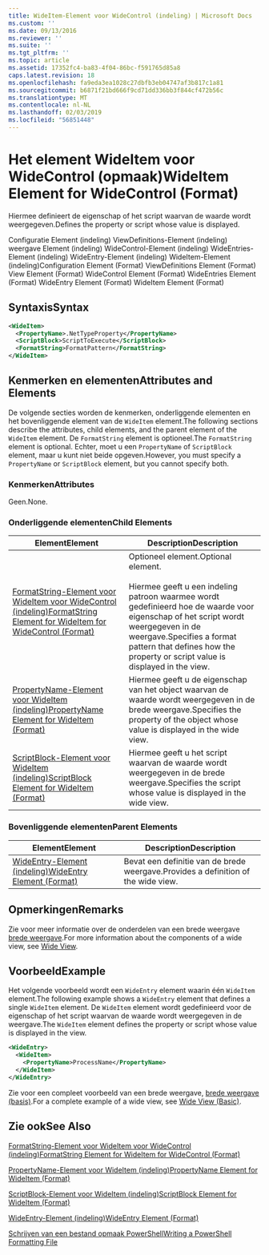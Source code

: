 ```yaml
---
title: WideItem-Element voor WideControl (indeling) | Microsoft Docs
ms.custom: ''
ms.date: 09/13/2016
ms.reviewer: ''
ms.suite: ''
ms.tgt_pltfrm: ''
ms.topic: article
ms.assetid: 17352fc4-ba83-4f04-86bc-f591765d85a8
caps.latest.revision: 18
ms.openlocfilehash: fa9eda3ea1028c27dbfb3eb04747af3b817c1a81
ms.sourcegitcommit: b6871f21bd666f9cd71dd336bb3f844cf472b56c
ms.translationtype: MT
ms.contentlocale: nl-NL
ms.lasthandoff: 02/03/2019
ms.locfileid: "56851448"
---
```

# <a name="wideitem-element-for-widecontrol-format"></a><span data-ttu-id="a3601-102">Het element WideItem voor WideControl (opmaak)</span><span class="sxs-lookup"><span data-stu-id="a3601-102">WideItem Element for WideControl (Format)</span></span>

<span data-ttu-id="a3601-103">Hiermee definieert de eigenschap of het script waarvan de waarde wordt weergegeven.</span><span class="sxs-lookup"><span data-stu-id="a3601-103">Defines the property or script whose value is displayed.</span></span>

<span data-ttu-id="a3601-104">Configuratie Element (indeling) ViewDefinitions-Element (indeling) weergave Element (indeling) WideControl-Element (indeling) WideEntries-Element (indeling) WideEntry-Element (indeling) WideItem-Element (indeling)</span><span class="sxs-lookup"><span data-stu-id="a3601-104">Configuration Element (Format) ViewDefinitions Element (Format) View Element (Format) WideControl Element (Format) WideEntries Element (Format) WideEntry Element (Format) WideItem Element (Format)</span></span>

## <a name="syntax"></a><span data-ttu-id="a3601-105">Syntaxis</span><span class="sxs-lookup"><span data-stu-id="a3601-105">Syntax</span></span>

```xml
<WideItem>
  <PropertyName>.NetTypeProperty</PropertyName>
  <ScriptBlock>ScriptToExecute</ScriptBlock>
  <FormatString>FormatPattern</FormatString>
</WideItem>
```

## <a name="attributes-and-elements"></a><span data-ttu-id="a3601-106">Kenmerken en elementen</span><span class="sxs-lookup"><span data-stu-id="a3601-106">Attributes and Elements</span></span>

<span data-ttu-id="a3601-107">De volgende secties worden de kenmerken, onderliggende elementen en het bovenliggende element van de `WideItem` element.</span><span class="sxs-lookup"><span data-stu-id="a3601-107">The following sections describe the attributes, child elements, and the parent element of the `WideItem` element.</span></span> <span data-ttu-id="a3601-108">De `FormatString` element is optioneel.</span><span class="sxs-lookup"><span data-stu-id="a3601-108">The `FormatString` element is optional.</span></span> <span data-ttu-id="a3601-109">Echter, moet u een `PropertyName` of `ScriptBlock` element, maar u kunt niet beide opgeven.</span><span class="sxs-lookup"><span data-stu-id="a3601-109">However, you must specify a `PropertyName` or `ScriptBlock` element, but you cannot specify both.</span></span>

### <a name="attributes"></a><span data-ttu-id="a3601-110">Kenmerken</span><span class="sxs-lookup"><span data-stu-id="a3601-110">Attributes</span></span>

<span data-ttu-id="a3601-111">Geen.</span><span class="sxs-lookup"><span data-stu-id="a3601-111">None.</span></span>

### <a name="child-elements"></a><span data-ttu-id="a3601-112">Onderliggende elementen</span><span class="sxs-lookup"><span data-stu-id="a3601-112">Child Elements</span></span>

|<span data-ttu-id="a3601-113">Element</span><span class="sxs-lookup"><span data-stu-id="a3601-113">Element</span></span>|<span data-ttu-id="a3601-114">Description</span><span class="sxs-lookup"><span data-stu-id="a3601-114">Description</span></span>|
|-------------|-----------------|
|[<span data-ttu-id="a3601-115">FormatString-Element voor WideItem voor WideControl (indeling)</span><span class="sxs-lookup"><span data-stu-id="a3601-115">FormatString Element for WideItem for WideControl (Format)</span></span>](./formatstring-element-for-wideitem-for-widecontrol-format.md)|<span data-ttu-id="a3601-116">Optioneel element.</span><span class="sxs-lookup"><span data-stu-id="a3601-116">Optional element.</span></span><br /><br /> <span data-ttu-id="a3601-117">Hiermee geeft u een indeling patroon waarmee wordt gedefinieerd hoe de waarde voor eigenschap of het script wordt weergegeven in de weergave.</span><span class="sxs-lookup"><span data-stu-id="a3601-117">Specifies a format pattern that defines how the property or script value is displayed in the view.</span></span>|
|[<span data-ttu-id="a3601-118">PropertyName-Element voor WideItem (indeling)</span><span class="sxs-lookup"><span data-stu-id="a3601-118">PropertyName Element for WideItem (Format)</span></span>](./propertyname-element-for-wideitem-for-widecontrol-format.md)|<span data-ttu-id="a3601-119">Hiermee geeft u de eigenschap van het object waarvan de waarde wordt weergegeven in de brede weergave.</span><span class="sxs-lookup"><span data-stu-id="a3601-119">Specifies the property of the object whose value is displayed in the wide view.</span></span>|
|[<span data-ttu-id="a3601-120">ScriptBlock-Element voor WideItem (indeling)</span><span class="sxs-lookup"><span data-stu-id="a3601-120">ScriptBlock Element for WideItem (Format)</span></span>](./scriptblock-element-for-wideitem-for-widecontrol-format.md)|<span data-ttu-id="a3601-121">Hiermee geeft u het script waarvan de waarde wordt weergegeven in de brede weergave.</span><span class="sxs-lookup"><span data-stu-id="a3601-121">Specifies the script whose value is displayed in the wide view.</span></span>|

### <a name="parent-elements"></a><span data-ttu-id="a3601-122">Bovenliggende elementen</span><span class="sxs-lookup"><span data-stu-id="a3601-122">Parent Elements</span></span>

|<span data-ttu-id="a3601-123">Element</span><span class="sxs-lookup"><span data-stu-id="a3601-123">Element</span></span>|<span data-ttu-id="a3601-124">Description</span><span class="sxs-lookup"><span data-stu-id="a3601-124">Description</span></span>|
|-------------|-----------------|
|[<span data-ttu-id="a3601-125">WideEntry-Element (indeling)</span><span class="sxs-lookup"><span data-stu-id="a3601-125">WideEntry Element (Format)</span></span>](./wideentry-element-for-widecontrol-format.md)|<span data-ttu-id="a3601-126">Bevat een definitie van de brede weergave.</span><span class="sxs-lookup"><span data-stu-id="a3601-126">Provides a definition of the wide view.</span></span>|

## <a name="remarks"></a><span data-ttu-id="a3601-127">Opmerkingen</span><span class="sxs-lookup"><span data-stu-id="a3601-127">Remarks</span></span>

<span data-ttu-id="a3601-128">Zie voor meer informatie over de onderdelen van een brede weergave [brede weergave](./creating-a-wide-view.md).</span><span class="sxs-lookup"><span data-stu-id="a3601-128">For more information about the components of a wide view, see [Wide View](./creating-a-wide-view.md).</span></span>

## <a name="example"></a><span data-ttu-id="a3601-129">Voorbeeld</span><span class="sxs-lookup"><span data-stu-id="a3601-129">Example</span></span>

<span data-ttu-id="a3601-130">Het volgende voorbeeld wordt een `WideEntry` element waarin één `WideItem` element.</span><span class="sxs-lookup"><span data-stu-id="a3601-130">The following example shows a `WideEntry` element that defines a single `WideItem` element.</span></span> <span data-ttu-id="a3601-131">De `WideItem` element wordt gedefinieerd voor de eigenschap of het script waarvan de waarde wordt weergegeven in de weergave.</span><span class="sxs-lookup"><span data-stu-id="a3601-131">The `WideItem` element defines the property or script whose value is displayed in the view.</span></span>

```xml
<WideEntry>
  <WideItem>
    <PropertyName>ProcessName</PropertyName>
  </WideItem>
</WideEntry>
```

<span data-ttu-id="a3601-132">Zie voor een compleet voorbeeld van een brede weergave, [brede weergave (basis)](./wide-view-basic.md).</span><span class="sxs-lookup"><span data-stu-id="a3601-132">For a complete example of a wide view, see [Wide View (Basic)](./wide-view-basic.md).</span></span>

## <a name="see-also"></a><span data-ttu-id="a3601-133">Zie ook</span><span class="sxs-lookup"><span data-stu-id="a3601-133">See Also</span></span>

[<span data-ttu-id="a3601-134">FormatString-Element voor WideItem voor WideControl (indeling)</span><span class="sxs-lookup"><span data-stu-id="a3601-134">FormatString Element for WideItem for WideControl (Format)</span></span>](./formatstring-element-for-wideitem-for-widecontrol-format.md)

[<span data-ttu-id="a3601-135">PropertyName-Element voor WideItem (indeling)</span><span class="sxs-lookup"><span data-stu-id="a3601-135">PropertyName Element for WideItem (Format)</span></span>](./propertyname-element-for-wideitem-for-widecontrol-format.md)

[<span data-ttu-id="a3601-136">ScriptBlock-Element voor WideItem (indeling)</span><span class="sxs-lookup"><span data-stu-id="a3601-136">ScriptBlock Element for WideItem (Format)</span></span>](./scriptblock-element-for-wideitem-for-widecontrol-format.md)

[<span data-ttu-id="a3601-137">WideEntry-Element (indeling)</span><span class="sxs-lookup"><span data-stu-id="a3601-137">WideEntry Element (Format)</span></span>](./wideentry-element-for-widecontrol-format.md)

[<span data-ttu-id="a3601-138">Schrijven van een bestand opmaak PowerShell</span><span class="sxs-lookup"><span data-stu-id="a3601-138">Writing a PowerShell Formatting File</span></span>](./writing-a-powershell-formatting-file.md)
